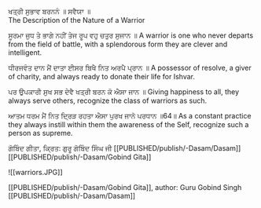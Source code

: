 ਖਤ੍ਰੀ ਸੁਭਾਵ ਬਰਨਨੰ ॥ ਸਵੈਯਾ ॥  
The Description of the Nature of a Warrior

ਸੂਰਮਾ ਜੁਧ ਤੇ ਭਾਗੇ ਨਹੀਂ ਤੇਜ ਰੂਪ ਵਹੁ ਚਤੁਰ ਸੁਜਾਨ ॥
A warrior is one who never departs from the field of battle, with a splendorous form they are clever and intelligent. 

ਧੀਰਜਵੰਤ ਦਾਨ ਮੈਂ ਦਾਤਾ ਈਸਰ ਬਿਖੈ ਨਿਤ ਅਰਪੈ ਪ੍ਰਾਨ ॥
A possessor of resolve, a giver of charity, and always ready to donate their life for Ishvar.

ਪਰ ਉਪਕਾਰੀ ਸੁਖ ਸਭ ਦੇਵੈ ਖਤ੍ਰੀ ਬਰਨ ਕੋ ਐਸਾ ਜਾਨ ॥
Giving happiness to all, they always serve others, recognize the class of warriors as such.

ਆਤਮ ਧਰਮ ਮੈਂ ਨਿਤ ਦ੍ਰਿੜ ਰਹਤਾ ਐਸਾ ਪੁਰਖ ਜਾਨੋ ਪਰਧਾਨ ॥64॥
As a constant practice they always instill within them the awareness of the Self, recognize such a person as supreme.

ਗੋਬਿੰਦ ਗੀਤਾ, ਕ੍ਰਿਤ: ਗੁਰੂ ਗੋਬਿੰਦ ਸਿੰਘ ਜੀ
[[PUBLISHED/publish/-Dasam/Dasam]]
[[PUBLISHED/publish/-Dasam/Gobind Gita]]

![[warriors.JPG]]



[[PUBLISHED/publish/-Dasam/Gobind Gita]], author: Guru Gobind Singh
[[PUBLISHED/publish/-Dasam/Dasam]]
